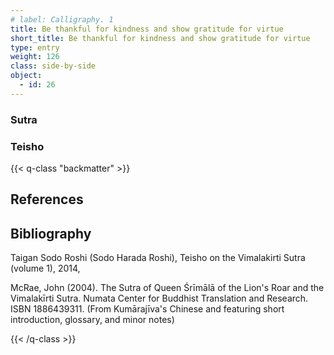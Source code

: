 ```yaml
---
# label: Calligraphy. 1
title: Be thankful for kindness and show gratitude for virtue 
short_title: Be thankful for kindness and show gratitude for virtue 
type: entry
weight: 126
class: side-by-side
object:
  - id: 26
---
```

### Sutra

### Teisho



{{< q-class "backmatter" >}}

## References


## Bibliography

Taigan Sodo Roshi (Sodo Harada Roshi), Teisho on the Vimalakirti Sutra (volume 1), 2014, 

McRae, John (2004). The Sutra of Queen Śrīmālā of the Lion's Roar and the Vimalakīrti Sutra. Numata Center for Buddhist Translation and Research. ISBN 1886439311. (From Kumārajīva's Chinese and featuring short introduction, glossary, and minor notes)

{{< /q-class >}}
